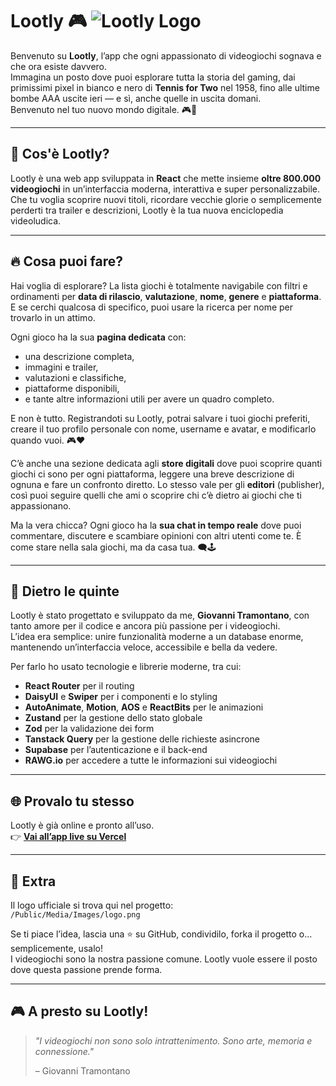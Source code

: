 # Lootly 🎮 ![Lootly Logo](/Media/Images/logo.png)

Benvenuto su **Lootly**, l’app che ogni appassionato di videogiochi sognava e che ora esiste davvero.  
Immagina un posto dove puoi esplorare tutta la storia del gaming, dai primissimi pixel in bianco e nero di **Tennis for Two** nel 1958, fino alle ultime bombe AAA uscite ieri — e sì, anche quelle in uscita domani.  
Benvenuto nel tuo nuovo mondo digitale. 🎮🚀

---

## 🎯 Cos'è Lootly?

Lootly è una web app sviluppata in **React** che mette insieme **oltre 800.000 videogiochi** in un’interfaccia moderna, interattiva e super personalizzabile.  
Che tu voglia scoprire nuovi titoli, ricordare vecchie glorie o semplicemente perderti tra trailer e descrizioni, Lootly è la tua nuova enciclopedia videoludica.

---

## 🔥 Cosa puoi fare?

Hai voglia di esplorare? La lista giochi è totalmente navigabile con filtri e ordinamenti per **data di rilascio**, **valutazione**, **nome**, **genere** e **piattaforma**. E se cerchi qualcosa di specifico, puoi usare la ricerca per nome per trovarlo in un attimo.

Ogni gioco ha la sua **pagina dedicata** con:
- una descrizione completa,
- immagini e trailer,
- valutazioni e classifiche,
- piattaforme disponibili,
- e tante altre informazioni utili per avere un quadro completo.

E non è tutto. Registrandoti su Lootly, potrai salvare i tuoi giochi preferiti, creare il tuo profilo personale con nome, username e avatar, e modificarlo quando vuoi. 🎮❤️

C’è anche una sezione dedicata agli **store digitali** dove puoi scoprire quanti giochi ci sono per ogni piattaforma, leggere una breve descrizione di ognuna e fare un confronto diretto. Lo stesso vale per gli **editori** (publisher), così puoi seguire quelli che ami o scoprire chi c’è dietro ai giochi che ti appassionano.

Ma la vera chicca? Ogni gioco ha la **sua chat in tempo reale** dove puoi commentare, discutere e scambiare opinioni con altri utenti come te. È come stare nella sala giochi, ma da casa tua. 🗨️🕹️

---

## 🧠 Dietro le quinte

Lootly è stato progettato e sviluppato da me, **Giovanni Tramontano**, con tanto amore per il codice e ancora più passione per i videogiochi.  
L’idea era semplice: unire funzionalità moderne a un database enorme, mantenendo un’interfaccia veloce, accessibile e bella da vedere.

Per farlo ho usato tecnologie e librerie moderne, tra cui:

- **React Router** per il routing
- **DaisyUI** e **Swiper** per i componenti e lo styling
- **AutoAnimate**, **Motion**, **AOS** e **ReactBits** per le animazioni
- **Zustand** per la gestione dello stato globale
- **Zod** per la validazione dei form
- **Tanstack Query** per la gestione delle richieste asincrone
- **Supabase** per l’autenticazione e il back-end
- **RAWG.io** per accedere a tutte le informazioni sui videogiochi

---

## 🌐 Provalo tu stesso

Lootly è già online e pronto all’uso.  
👉 [**Vai all’app live su Vercel**](https://lootly.vercel.app)

---

## 📂 Extra

Il logo ufficiale si trova qui nel progetto:  
`/Public/Media/Images/logo.png`

Se ti piace l’idea, lascia una ⭐ su GitHub, condividilo, forka il progetto o... semplicemente, usalo!  
I videogiochi sono la nostra passione comune. Lootly vuole essere il posto dove questa passione prende forma.

---

## 🎮 A presto su Lootly!

> *"I videogiochi non sono solo intrattenimento. Sono arte, memoria e connessione."*
>
> – Giovanni Tramontano